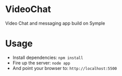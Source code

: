 # VideoChat

Video Chat and messaging app build on Symple

# Usage
* Install dependencies: `npm install`
* Fire up the server: `node app`
* And point your browser to: `http://localhost:5500`
